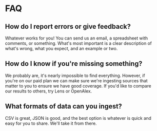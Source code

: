 # FAQ

## How do I report errors or give feedback?

Whatever works for you! You can send us an email, a spreadsheet with comments, or something. What's most important is a clear description of what's wrong, what you expect, and an example or two.

## How do I know if you're missing something?

We probably are, it's nearly impossible to find everything. However, if you're on our paid plan we can make sure we're ingesting sources that matter to you to ensure we have good coverage. If you'd like to compare our results to others, try Lens or OpenAlex.

## What formats of data can you ingest?

CSV is great, JSON is good, and the best option is whatever is quick and easy for you to share. We'll take it from there.
